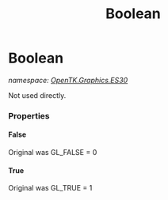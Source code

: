 ﻿---
title: Boolean
---

# Boolean
_namespace: [OpenTK.Graphics.ES30](N-OpenTK.Graphics.ES30.html)_

Not used directly.



### Properties

#### False
Original was GL_FALSE = 0
#### True
Original was GL_TRUE = 1

